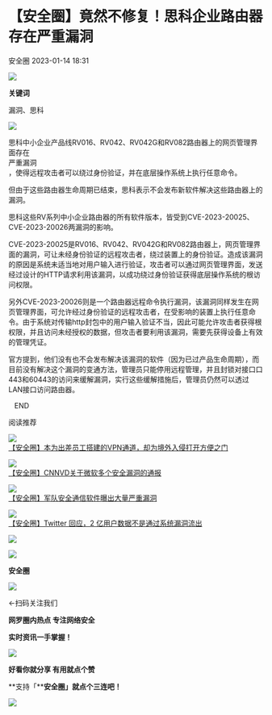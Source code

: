 #  【安全圈】竟然不修复！思科企业路由器存在严重漏洞   
 安全圈   2023-01-14 18:31  
  
![](https://mmbiz.qpic.cn/mmbiz_jpg/aBHpjnrGylgSxa9I02IBd3bgLEhwfJCeRibw3LEjMujeAhD2CvyiaVCZJVHGHODbkPx3pViaX0sAibZsDun6sicUzdQ/640?wx_fmt=jpeg "")  
  
  
**关键词**  
  
  
  
漏洞、思科  
  
  
  
![](https://mmbiz.qpic.cn/mmbiz_jpg/aBHpjnrGyliaDiaiaTj0IwF8qZLdibojNk88xrrpGwuHLKiaiappnNmw1AHQ8CyfsoT8FvZW3zYRoT6j7VXk583fqVmQ/640?wx_fmt=jpeg "")  
  
  
思科中小企业产品线RV016、RV042、RV042G和RV082路由器上的网页管理界面存在  
严重漏洞  
，使得远程攻击者可以绕过身份验证，并在底层操作系统上执行任意命令。  
  
  
 但由于这些路由器生命周期已结束，思科表示不会发布新软件解决这些路由器上的漏洞。  
  
  
思科这些RV系列中小企业路由器的所有软件版本，皆受到CVE-2023-20025、CVE-2023-20026两漏洞的影响。  
  
  
CVE-2023-20025是RV016、RV042、RV042G和RV082路由器上，网页管理界面的漏洞，可让未经身份验证的远程攻击者，绕过装置上的身份验证。造成该漏洞的原因是系统未适当地对用户输入进行验证，攻击者可以通过网页管理界面，发送经过设计的HTTP请求利用该漏洞，以成功绕过身份验证获得底层操作系统的根访问权限。  
  
  
另外CVE-2023-20026则是一个路由器远程命令执行漏洞，该漏洞同样发生在网页管理界面，可允许经过身份验证的远程攻击者，在受影响的装置上执行任意命令。由于系统对传输http封包中的用户输入验证不当，因此可能允许攻击者获得根权限，并且访问未经授权的数据，但攻击者要利用该漏洞，需要先获得设备上有效的管理凭证。  
  
  
官方提到，他们没有也不会发布解决该漏洞的软件（因为已过产品生命周期），而目前没有解决这个漏洞的变通方法，管理员只能停用远程管理，并且封锁对接口口443和60443的访问来缓解漏洞，实行这些缓解措施后，管理员仍然可以透过LAN接口访问路由器。  
  
  
  
   END    
  
  
阅读推荐  
  
  
![](https://mmbiz.qpic.cn/mmbiz_jpg/aBHpjnrGyliaZOsQX7tibAYhYy03hOsQP9hVjNL2N8Y9jFTHOicshicjb8jvz9awjaNolMrfdAH1jsPzOw53QMkl1g/640?wx_fmt=jpeg "")  
[【安全圈】本为出差员工搭建的VPN通道，却为境外入侵打开方便之门](http://mp.weixin.qq.com/s?__biz=MzIzMzE4NDU1OQ==&mid=2652029751&idx=1&sn=87bccfb7229ef88cd1a2f09b9f45f782&chksm=f36fef77c41866619f8212d5e89bb50da4d6bc579bdd50e967772fc7f51f3d0af123ca404f23&scene=21#wechat_redirect)  
  
  
  
![](https://mmbiz.qpic.cn/mmbiz_jpg/aBHpjnrGyliaZOsQX7tibAYhYy03hOsQP9qbkEpMm5Ug4P6W6yGkS8QKfTpeRnsUvyLFic8yDGpK7JLJ6RFAyRuOg/640?wx_fmt=jpeg "")  
[【安全圈】CNNVD关于微软多个安全漏洞的通报](http://mp.weixin.qq.com/s?__biz=MzIzMzE4NDU1OQ==&mid=2652029751&idx=2&sn=8f877ed48574977828158f2f5595580a&chksm=f36fef77c4186661b75069a1e3ff8653249504f36aac16e7ea0fd51e7a68f16c852ea27c0112&scene=21#wechat_redirect)  
  
  
  
![](https://mmbiz.qpic.cn/mmbiz_jpg/aBHpjnrGyliaZOsQX7tibAYhYy03hOsQP9LYiccjavRoAdVlXOY5t7cssS6otbZ0M2XO06vUiaSibGYibiafHH7uZr0aQ/640?wx_fmt=jpeg "")  
[【安全圈】军队安全通信软件曝出大量严重漏洞](http://mp.weixin.qq.com/s?__biz=MzIzMzE4NDU1OQ==&mid=2652029751&idx=3&sn=c6cfb6d99f1a3e9f35184816c50e164e&chksm=f36fef77c4186661412952c038d7430afb5814ea46d2924610d7891b97ff8b85199510301c49&scene=21#wechat_redirect)  
  
  
  
![](https://mmbiz.qpic.cn/mmbiz_jpg/aBHpjnrGyliaDiaiaTj0IwF8qZLdibojNk88Lb9eyryps0On5wghQntibxon10RKQ2Kficqhb37AS0G1J1cwibecKibm4g/640?wx_fmt=jpeg "")  
[【安全圈】Twitter 回应，2 亿用户数据不是通过系统漏洞流出](http://mp.weixin.qq.com/s?__biz=MzIzMzE4NDU1OQ==&mid=2652029751&idx=4&sn=0f4baed11a6f1736d807ac10d4486264&chksm=f36fef77c4186661198bc4aae79fb0f090e43a48c72c75057a55d3102bcedad2e434fce0e65f&scene=21#wechat_redirect)  
  
  
  
  
  
![](https://mmbiz.qpic.cn/mmbiz_gif/aBHpjnrGylgeVsVlL5y1RPJfUdozNyCEft6M27yliapIdNjlcdMaZ4UR4XxnQprGlCg8NH2Hz5Oib5aPIOiaqUicDQ/640?wx_fmt=gif "")  
  
  
  
![](https://mmbiz.qpic.cn/mmbiz_png/aBHpjnrGylgeVsVlL5y1RPJfUdozNyCEDQIyPYpjfp0XDaaKjeaU6YdFae1iagIvFmFb4djeiahnUy2jBnxkMbaw/640?wx_fmt=png "")  
  
**安全圈**  
  
![](https://mmbiz.qpic.cn/mmbiz_gif/aBHpjnrGylgeVsVlL5y1RPJfUdozNyCEft6M27yliapIdNjlcdMaZ4UR4XxnQprGlCg8NH2Hz5Oib5aPIOiaqUicDQ/640?wx_fmt=gif "")  
  
  
←扫码关注我们  
  
**网罗圈内热点 专注网络安全**  
  
**实时资讯一手掌握！**  
  
  
![](https://mmbiz.qpic.cn/mmbiz_gif/aBHpjnrGylgeVsVlL5y1RPJfUdozNyCE3vpzhuku5s1qibibQjHnY68iciaIGB4zYw1Zbl05GQ3H4hadeLdBpQ9wEA/640?wx_fmt=gif "")  
  
**好看你就分享 有用就点个赞**  
  
**支持「****安全圈」就点个三连吧！**  
  
![](https://mmbiz.qpic.cn/mmbiz_gif/aBHpjnrGylgeVsVlL5y1RPJfUdozNyCE3vpzhuku5s1qibibQjHnY68iciaIGB4zYw1Zbl05GQ3H4hadeLdBpQ9wEA/640?wx_fmt=gif "")  
  
  
  
  
  
  
